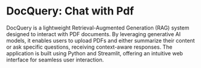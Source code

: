 # DocQuery: Chat with Pdf

DocQuery is a lightweight Retrieval-Augmented Generation (RAG) system designed to interact with PDF documents. 
By leveraging generative AI models, it enables users to upload PDFs and either summarize their content or ask specific questions, receiving context-aware responses. 
The application is built using Python and Streamlit, offering an intuitive web interface for seamless user interaction.
